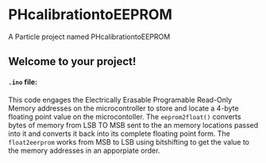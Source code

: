 # PHcalibrationtoEEPROM

A Particle project named PHcalibrationtoEEPROM

## Welcome to your project!

#### ```.ino``` file:
This code engages the Electrically Erasable Programable Read-Only Memory addresses on the microcontroller to store and locate a 4-byte floating point value on the microcontoller. The `eeprom2float()` converts bytes of memory from LSB TO MSB sent to the an memory locations passed into it and converts it back into its complete floating point form. The `float2eerprom` works from MSB to LSB using bitshifting to get the value to the memory addresses in an apporpiate order. 
